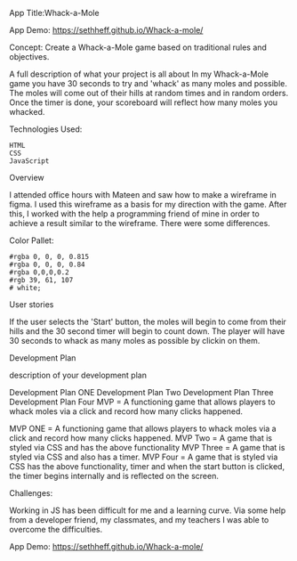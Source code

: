 App Title:Whack-a-Mole

App Demo: https://sethheff.github.io/Whack-a-mole/

Concept: Create a Whack-a-Mole game based on traditional rules and objectives.

A full description of what your project is all about
In my Whack-a-Mole game you have 30 seconds to try and 'whack' as many moles and possible. The moles will come out of their hills at random times and in random orders. Once the timer is done, your scoreboard will reflect how many moles you whacked.

Technologies Used:

```
HTML
CSS
JavaScript
```



Overview

I attended office hours with Mateen and saw how to make a wireframe in figma. I used this wireframe as a basis for my direction with the game. After this, I worked with the help a programming friend of mine in order to achieve a result similar to the wireframe. There were some differences.





Color Pallet:

    #rgba 0, 0, 0, 0.815
    #rgba 0, 0, 0, 0.84
    #rgba 0,0,0,0.2
    #rgb 39, 61, 107
    # white;
   
User stories

If the user selects the 'Start' button, the moles will begin to come from their hills and the 30 second timer will begin to count down. The player will have 30 seconds to whack as many moles as possible by clickin on them.

Development Plan

description of your development plan

Development Plan ONE
Development Plan Two
Development Plan Three
Development Plan Four
MVP = A functioning game that allows players to whack moles via a click and record how many clicks happened.

MVP ONE = A functioning game that allows players to whack moles via a click and record how many clicks happened.
MVP Two = A game that is styled via CSS and has the above functionality 
MVP Three = A game that is styled via CSS and also has a timer.
MVP Four = A game that is styled via CSS has the above functionality, timer and when the start button is clicked, the timer begins internally and is reflected on the screen.



Challenges:

Working in JS has been difficult for me and a learning curve. Via some help from a developer friend, my classmates, and my teachers I was able to overcome the difficulties.

App Demo: https://sethheff.github.io/Whack-a-mole/